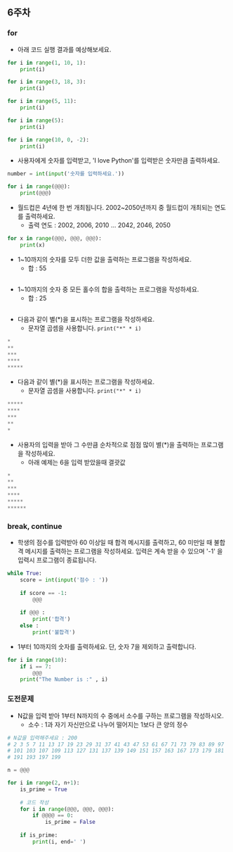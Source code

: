 ## 6주차


### for
- 아래 코드 실행 결과를 예상해보세요.
```python
for i in range(1, 10, 1):
    print(i)
```
```python
for i in range(3, 18, 3):
    print(i)
```
```python
for i in range(5, 11):
    print(i)
```
```python
for i in range(5):
    print(i)
```
```python
for i in range(10, 0, -2):
    print(i)
```

- 사용자에게 숫자를 입력받고, 'I love Python'를 입력받은 숫자만큼 출력하세요.

```python
number = int(input('숫자를 입력하세요.'))

for i in range(@@@):
    print(@@@)
```

- 월드컵은 4년에 한 번 개최됩니다. 2002~2050년까지 중 월드컵이 개최되는 연도를 출력하세요.
  - 출력 연도 : 2002, 2006, 2010 ... 2042, 2046, 2050

```python
for x in range(@@@, @@@, @@@):
    print(x)
```

- 1~10까지의 숫자를 모두 더한 값을 출력하는 프로그램을 작성하세요.
  - 합 : 55

```python
```

- 1~10까지의 숫자 중 모든 홀수의 합을 출력하는 프로그램을 작성하세요.
  - 합 : 25
 
```python
```

- 다음과 같이 별(\*)을 표시하는 프로그램을 작성하세요.
  - 문자열 곱셈을 사용합니다. `print("*" * i)`

```python
*
**
***
****
*****
```

- 다음과 같이 별(\*)을 표시하는 프로그램을 작성하세요.
  - 문자열 곱셈을 사용합니다. `print("*" * i)`

```python
*****
****
***
**
*
```

- 사용자의 입력을 받아 그 수만큼 순차적으로 점점 많이 별(\*)을 출력하는 프로그램을 작성하세요.
  - 아래 예제는 6을 입력 받았을때 결괏값

```python
*
**
***
****
*****
******
```


### break, continue
- 학생의 점수를 입력받아 60 이상일 때 합격 메시지를 출력하고, 60 미만일 때 불합격 메시지를 출력하는 프로그램을 작성하세요. 입력은 계속 받을 수 있으며 '-1' 을 입력시 프로그램이 종료됩니다.

```python
while True:
    score = int(input('점수 : '))
    
    if score == -1:
        @@@
    
    if @@@ :
        print('합격')
    else :
        print('불합격')
```

- 1부터 10까지의 숫자를 출력하세요. 단, 숫자 7을 제외하고 출력합니다.

```python
for i in range(10):    
    if i == 7:
        @@@ 
    print("The Number is :" , i)
```


### 도전문제
- N값을 입력 받아 1부터 N까지의 수 중에서 소수를 구하는 프로그램을 작성하시오.
  - 소수 : 1과 자기 자신만으로 나누어 떨어지는 1보다 큰 양의 정수

```python
# N값을 입력해주세요 : 200
# 2 3 5 7 11 13 17 19 23 29 31 37 41 43 47 53 61 67 71 73 79 83 89 97
# 101 103 107 109 113 127 131 137 139 149 151 157 163 167 173 179 181
# 191 193 197 199

n = @@@

for i in range(2, n+1):
    is_prime = True
    
    # 코드 작성
    for i in range(@@@, @@@, @@@):
        if @@@@ == 0:
            is_prime = False
    
    if is_prime:
        print(i, end=' ')
```
